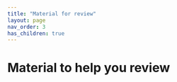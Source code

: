 ```yaml
---
title: "Material for review"
layout: page
nav_order: 3
has_children: true
---
```


# Material to help you review
